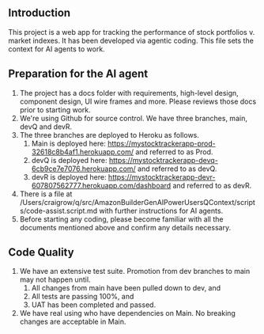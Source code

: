 ## Introduction
This project is a web app for tracking the performance of stock portfolios v. market indexes. It has been developed via agentic coding. This file sets the context for AI agents to work. 

## Preparation for the AI agent
1. The project has a docs folder with requirements, high-level design, component design, UI wire frames and more. Please reviews those docs prior to starting work. 
2. We're using Github for source control. We have three branches, main, devQ and devR. 
3. The three branches are deployed to Heroku as follows.
    1. Main is deployed here: https://mystocktrackerapp-prod-32618c8b4af1.herokuapp.com/
    and referred to as Prod. 
    2. devQ is deployed here: https://mystocktrackerapp-devq-6cb9ce7e7076.herokuapp.com/ and referred to as devQ. 
    3. devR is deployed here: https://mystocktrackerapp-devr-607807562777.herokuapp.com/dashboard and referred to as devR.
4. There is a file at /Users/craigrow/q/src/AmazonBuilderGenAIPowerUsersQContext/scripts/code-assist.script.md with further instructions for AI agents. 
5. Before starting any coding, please become familiar with all the documents mentioned above and confirm any details necessary.

## Code Quality
1. We have an extensive test suite. Promotion from dev branches to main may not happen until.
    1. All changes from main have been pulled down to dev, and
    2. All tests are passing 100%, and
    3. UAT has been completed and passed.
2. We have real using who have dependencies on Main. No breaking changes are acceptable in Main. 

